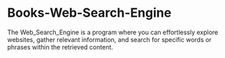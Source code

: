 # Books-Web-Search-Engine
The Web_Search_Engine is a program where you can effortlessly explore websites, gather relevant information, and search for specific words or phrases within the retrieved content.
